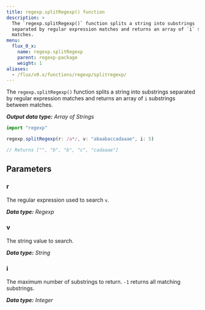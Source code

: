```yaml
---
title: regexp.splitRegexp() function
description: >
  The `regexp.splitRegexp()` function splits a string into substrings
  separated by regular expression matches and returns an array of `i` substrings between
  matches.
menu:
  flux_0_x:
    name: regexp.splitRegexp
    parent: regexp-package
    weight: 1
aliases:
  - /flux/v0.x/functions/regexp/splitregexp/
---
```


The `regexp.splitRegexp()` function splits a string into substrings separated by
regular expression matches and returns an array of `i` substrings between matches.

_**Output data type:** Array of Strings_

```js
import "regexp"

regexp.splitRegexp(r: /a*/, v: "abaabaccadaaae", i: 5)

// Returns ["", "b", "b", "c", "cadaaae"]
```

## Parameters

### r
The regular expression used to search `v`.

_**Data type:** Regexp_

### v
The string value to search.

_**Data type:** String_

### i
The maximum number of substrings to return.
`-1` returns all matching substrings.

_**Data type:** Integer_
